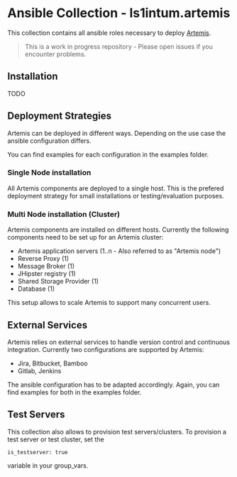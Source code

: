 # Ansible Collection - ls1intum.artemis

This collection contains all ansible roles necessary to deploy [Artemis](https://github.com/ls1intum/Artemis). 

> This is a work in progress repository - Please open issues if you encounter problems.

## Installation 
TODO

## Deployment Strategies 

Artemis can be deployed in different ways. Depending on the use case the ansible configuration differs. 

You can find examples for each configuration in the examples folder. 

### Single Node installation 
All Artemis components are deployed to a single host. This is the prefered deployment strategy for small installations or testing/evaluation purposes. 

### Multi Node installation (Cluster)
Artemis components are installed on different hosts. Currently the following components need to be set up for an Artemis cluster: 

- Artemis application servers (1..n - Also referred to as "Artemis node")
- Reverse Proxy (1) 
- Message Broker (1)
- JHipster registry (1)
- Shared Storage Provider (1)
- Database (1)

This setup allows to scale Artemis to support many concurrent users. 

## External Services 

Artemis relies on external services to handle version control and continuous integration. Currently two configurations are supported by Artemis: 
- Jira, Bitbucket, Bamboo
- Gitlab, Jenkins

The ansible configuration has to be adapted accordingly. Again, you can find examples for both in the examples folder. 

## Test Servers 

This collection also allows to provision test servers/clusters. To provision a test server or test cluster, set the 

```
is_testserver: true
```
variable in your group_vars.


